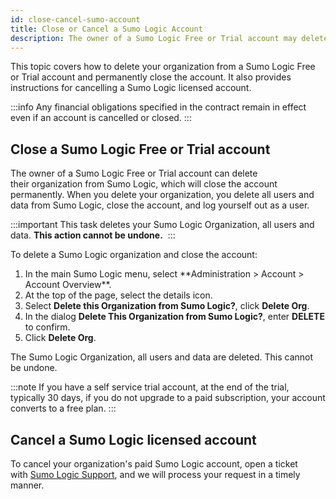 ```yaml
---
id: close-cancel-sumo-account
title: Close or Cancel a Sumo Logic Account
description: The owner of a Sumo Logic Free or Trial account may delete their Organization from Sumo Logic, which will close the account permanently.
---
```


This topic covers how to delete your organization from a Sumo Logic Free or Trial account and permanently close the account. It also provides instructions for cancelling a Sumo Logic licensed account. 

:::info
Any financial obligations specified in the contract remain in effect even if an account is cancelled or closed.
:::

## Close a Sumo Logic Free or Trial account

The owner of a Sumo Logic Free or Trial account can delete their organization from Sumo Logic, which will close the account permanently. When you delete your organization, you delete all users and data from Sumo Logic, close the account, and log yourself out as a user.

:::important
This task deletes your Sumo Logic Organization, all users and data. **This action cannot be undone.** 
:::

To delete a Sumo Logic organization and close the account:

1. <!--Kanso [**Classic UI**](/docs/get-started/sumo-logic-ui-classic). Kanso--> In the main Sumo Logic menu, select **Administration > Account > Account Overview**. <!--Kanso <br/> [**New UI**](/docs/get-started/sumo-logic-ui/). In the top menu select **Administration**, and then under **Account** select **Account Overview**. You can also click the **Go To...** menu at the top of the screen and select **Account Overview**. Kanso-->
1. At the top of the page, select the details icon.
1. Select **Delete this Organization from Sumo Logic?**, click **Delete Org**.
1. In the dialog **Delete This Organization from Sumo Logic?**, enter **DELETE** to confirm.
1. Click **Delete Org**.

The Sumo Logic Organization, all users and data are deleted. This cannot be undone.

:::note
If you have a self service trial account, at the end of the trial, typically 30 days, if you do not upgrade to a paid subscription, your account converts to a free plan. 
:::

## Cancel a Sumo Logic licensed account

To cancel your organization's paid Sumo Logic account, open a ticket with [Sumo Logic Support](https://support.sumologic.com/support/s), and we will process your request in a timely manner.
